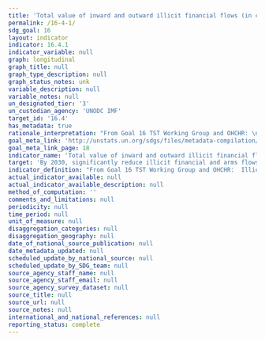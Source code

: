 ```yaml
---
title: 'Total value of inward and outward illicit financial flows (in current United States dollars).'
permalink: /16-4-1/
sdg_goal: 16
layout: indicator
indicator: 16.4.1
indicator_variable: null
graph: longitudinal
graph_title: null
graph_type_description: null
graph_status_notes: unk
variable_description: null
variable_notes: null
un_designated_tier: '3'
un_custodian_agency: 'UNODC IMF'
target_id: '16.4'
has_metadata: true
rationale_interpretation: "From Goal 16 TST Working Group and OHCHR: \n The indicator measures an important aspect of target 16.4. The indicator also covers other aspects of this target, such as revenues emanating from illicit arms sales and organized crime \n\n From UNODC: \n IFF have a negative impact on society in many respects, including governance, economic growth and human security. The illicit economy generated by IFF can exacerbate conflict for resources, pose impediments to sustainable economic growth and promote human right abuses. For instance, illicit markets are characterized by greater violence and though violence occurs more commonly in connection with illegal than with legal economic activity."
goal_meta_link: 'http://unstats.un.org/sdgs/files/metadata-compilation/Metadata-Goal-16.pdf'
goal_meta_link_page: 18
indicator_name: 'Total value of inward and outward illicit financial flows (in current United States dollars).'
target: 'By 2030, significantly reduce illicit financial and arms flows, strengthen the recovery and return of stolen assets and combat all forms of organized crime.'
indicator_definition: "From Goal 16 TST Working Group and OHCHR:  Illicit financial flows (IFFs) are commonly defined as the transferred monies that is earned, transferred or utilized through illicit means, into or out of a country. They include legally earned value, money and monetized instruments that are transferred illicitly or value, money and monetized instruments that are acquired through illegal activities, such as the proceeds of crimes, including corruption and tax evasion. They can also capture tax avoidance and trade misinvoicing. Although the UN Economic Commission for Africa, UNDP, Global Financial Integrity and others have produced global country-by-country estimates for illicit financial flows, more work on methodologies would be required. Overview of the main methods of estimating illicit financial flows (adapted from the Mbeki Report of the High-level Panel on Illicit Financial Flows from Africa (http://www.uneca.org/iff)): In terms of the methodologies used to estimate IFFs, several empirical models have been used to estimate both the magnitude of IFFs and their economic implications for developing countries. These models and the analytic methods underlying them deserve further scrutiny. In particular, four methods have dominated the empirical literature: the Hot Money Method, the Dooley Method, the World Bank Residual Method and the IMF Direction of Trade Statistics (DOTS)'based Trade Mispricing Method. The latter two remain the most widely used. The Hot Money Method records IFFs through net errors and omissions in payment balances. The Dooley Method relies on the privately held foreign assets reported in the balance of payments that do not generate investment income. The World Bank Residual Method estimates IFFs as the difference between the source of funds (external debt and foreign direct investment) and the use of funds (current account deficit and reserves). The Trade Mispricing Model assesses IFFs by looking for disparities arising from overinvoicing of imports and underinvoicing of exports after adjusting for ordinary price differences. In this model, imports are generally recorded after adjusting for the cost of insurance and freight, while exports are usually valued free-on-board. To provide the most thorough estimates of IFFs, Global Financial Integrity has combined the World Bank Residual Method and the Trade Mispricing Model in its computations. ECA has used the Trade Mispricing Model (see Mbeki report). An Overview of the Analytical Methodologies Utilized by Global Financial Integrity to Study Illicit Financial Flows (adapted from their website: http://www.gfintegrity.org/issues/illicit-financial-flows-analytical-methodologies-utilizedglobal-financial-integrity/): Global Financial Integrity (GFI) estimates that nearly US$1 trillion of unrecorded money flows out of developing countries annually. There are three forms of unrecorded money moving across borders: \tCorrupt: Proceeds of bribery and theft by government officials. \tCriminal: Proceeds of drug trading, human trafficking, counterfeiting, contraband, and myriad forms of additional activities. \tCommercial: Proceeds arising from import and export transactions conducted so as to manipulate customs duties, VAT taxes, income taxes, excise taxes, or other sources of government revenues. In analyzing IFFs, GFI utilizes sources of data and analytical methodologies that have been used by international institutions, governments, and economists for decades. Basically, these data sources and methodologies are providing information on gaps'gaps in balance of payments data and gaps in trade data. Where recorded sources and uses of funds in balance of payments data do not match, the difference is net errors and omissions, indicating an inflow or outflow that was not recorded. Where bilateral trade data does not match (after adjusting for freight and insurance in the data of the importing country) this indicates reinvoicing of transactions between export from one country and import into another country. Some reviewers of GFI's data sources and analytical methodologies have raised questions, which GFI is pleased to address as follows: \tGFI well recognizes that statistics can be flawed, due to errors in collection, recording, or conveying. Precisely the same point can be made about virtually every other economic analysis ever undertaken. GFI uses the best data available, data that has been collected, reported, and recorded by governments for decades according to international guidelines issued by the IMF. \tThe reliability and accuracy of trade statistics of developing countries are regularly assessed through the IMF's Data Quality Assessment Framework under the Data component of the Reports on Standards and Codes. These ratings show that for all assessed developing countries (about 72) the quality is \"very high\" or \"high\". \tGFI does not suggest that every single unrecorded transaction is illicit; however, the vast majority of unrecorded transactions are illicit. \tGFI does not use net illicit outflows and illicit inflows. In countries where unrecorded outflows and unrecorded inflows roughly balance, it would be a mistake to consider that such a country has no problem with unrecorded flows. There is no such concept as \"net crime.\" Indeed, in GFI's view, illicit outflows and illicit inflows should be added, since both sides of the equation generally produce harm.  From UNODC:  There is no single, agreed definition of illicit financial flows (IFF), but essentially these are financial flows generated by methods, practices and crimes aiming to transfer financial capital in contravention of national or international laws. When anlyzing IFF the following components are generally included: proceeds of crime, proceeds of corruption (national or international corruption), money laundering (including from proceeds of crime), tax evasion, theft of state assets, and market and regulatory abuses."
actual_indicator_available: null
actual_indicator_available_description: null
method_of_computation: ''
comments_and_limitations: null
periodicity: null
time_period: null
unit_of_measure: null
disaggregation_categories: null
disaggregation_geography: null
date_of_national_source_publication: null
date_metadata_updated: null
scheduled_update_by_national_source: null
scheduled_update_by_SDG_team: null
source_agency_staff_name: null
source_agency_staff_email: null
source_agency_survey_dataset: null
source_title: null
source_url: null
source_notes: null
international_and_national_references: null
reporting_status: complete
---
```

